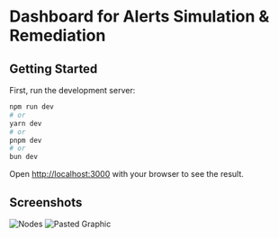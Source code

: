 # Dashboard for Alerts Simulation & Remediation

## Getting Started

First, run the development server:

```bash
npm run dev
# or
yarn dev
# or
pnpm dev
# or
bun dev
```

Open [http://localhost:3000](http://localhost:3000) with your browser to see the result.

## Screenshots
![Nodes](https://github.com/ankush-003/alerts-simulation-and-remediation/assets/94037471/4ab1844b-9e7f-427b-9928-5b7f1dbd4081)
![Pasted Graphic](https://github.com/ankush-003/alerts-simulation-and-remediation/assets/94037471/987027ad-1d5d-4e13-96ac-f20d9b0ec3e5)
